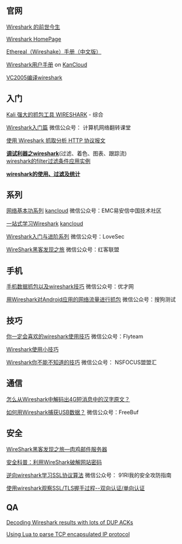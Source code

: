 ## 官网
[Wireshark 的前世今生](http://www.jianshu.com/p/3ec3d38de79e)

[Wireshark HomePage](http://www.wireshark.org/download.html)

[Ethereal（Wireshake）手册（中文版）](http://www.csna.cn/viewthread.php?tid=271)

[Wireshark用户手册](http://man.lupaworld.com/content/network/wireshark/index.html) on [KanCloud](http://www.kancloud.cn/wizardforcel/wireshark-manual)

[VC2005编译wireshark](http://yuanmuqiuyu2000.blog.sohu.com/154650242.html)

## 入门
[Kali 强大的抓包工具 WIRESHARK](http://blog.csdn.net/qq_33936481/article/details/51172049) - 综合

[Wireshark入门篇](https://mp.weixin.qq.com/s?__biz=MzAwOTA5NDM0MQ==&mid=205660365&idx=1&sn=056128bb7291c87b9decf633379468e4&mpshare=1&scene=24&srcid=1011shOA1FFqbyMuh6acuhx1&key=c50f8b988e61749a228c39abfbf54e2b22e7682b724b0633105e11ead511645451a0bc46b69aa5ebd7d14ee1b86ada1d&ascene=1&uin=MjkzNzEzMDI0MQ%3D%3D&devicetype=Windows-QQBrowser&version=61030004&pass_ticket=fdmfHN71LKACGua%2F4Bx9K74FdOq7yHQXh91ZampyQ45NhLIQCok1j5382G7TM4F%2B)
	微信公众号： 计算机网络翻转课堂

[使用 Wireshark 抓取分析 HTTP 协议报文](http://www.cnblogs.com/klguang/p/4624333.html)

[**调试利器之wireshark**](https://yq.aliyun.com/articles/27268?spm=5176.8246799.0.0.sr40Jj)(过滤、着色、图表、跟踪流)  
[wireshark的filter过滤条件应用实例](https://yq.aliyun.com/articles/27274?spm=5176.100239.blogcont27268.22.PcGo7W)  

[**wireshark的使用、过滤及统计**](http://openmaniak.com/cn/wireshark.php)

## 系列
[网络基本功系列](https://community.emc.com/thread/197851?tstart=0)
	[kancloud](http://www.kancloud.cn/wizardforcel/network-basic/135483)
	微信公众号：EMC易安信中国技术社区

[一站式学习Wireshark](https://community.emc.com/thread/194901?tstart=0)
	[kancloud](https://www.kancloud.cn/digest/wireshark/62470)

[Wireshark入门与进阶系列](http://blog.csdn.net/howeverpf/article/details/40687049)
	微信公众号：LoveSec

[WireShark黑客发现之旅](https://mp.weixin.qq.com/s?__biz=MzA5NjU4NjEyMA==&mid=208283105&idx=3&sn=d3b309f1d9db366a4a2c9c2b6224d580&mpshare=1&scene=24&srcid=1011K17mHIOvSqLkVzCjYqac&key=c50f8b988e61749ac7aeddaec938fab09bc5b9c7883dc0254e43a0f86792550e1259d22d308129c4685e978905a7e16b&ascene=1&uin=MjkzNzEzMDI0MQ%3D%3D&devicetype=Windows-QQBrowser&version=61030004&pass_ticket=fdmfHN71LKACGua%2F4Bx9K74FdOq7yHQXh91ZampyQ45NhLIQCok1j5382G7TM4F%2B)
	微信公众号：红客联盟

## 手机
[手机数据抓包以及wireshark技巧](http://www.cnblogs.com/wangqiguo/p/4529250.html)
	微信公众号：优才网

[用Wireshark对Android应用的网络流量进行抓包](https://mp.weixin.qq.com/s?__biz=MjM5ODY4ODIxOA==&mid=2653199466&idx=1&sn=18af54c51791529e62d4b9a4d95dabfb&scene=7&key=c50f8b988e61749ad1d33b3cfeb424d40be44cb2aa1ac1330007d1ff1b250b397b9206e247f0dd0325b72327a0805721&ascene=1&uin=MjkzNzEzMDI0MQ%3D%3D&devicetype=Windows-QQBrowser&version=61030004&nettype=WIFI&fontScale=100&pass_ticket=fdmfHN71LKACGua%2F4Bx9K74FdOq7yHQXh91ZampyQ45NhLIQCok1j5382G7TM4F%2B&wx_header=1)
	微信公众号：搜狗测试

## 技巧
[你一定会喜欢的wireshark使用技巧](https://mp.weixin.qq.com/s?__biz=MzAwNjY0NDc4Ng==&mid=2649500192&idx=1&sn=e72c1b4af87500541b458c8b7bf088f4&chksm=8312bf7db465366b9663b946445984299a1019f8d7c936cdaa2787417e01da6ad404e9490650&mpshare=1&scene=24&srcid=1011OAZPpmRwIGATw4s9JyEn&key=c50f8b988e61749a5ed0e28b27abfe5d5ab8991ca1e09a86c7445f56fb0fa8c22fb4242697e7befbaea69837e3a96df6&ascene=1&uin=MjkzNzEzMDI0MQ%3D%3D&devicetype=Windows-QQBrowser&version=61030004&pass_ticket=fdmfHN71LKACGua%2F4Bx9K74FdOq7yHQXh91ZampyQ45NhLIQCok1j5382G7TM4F%2B)
	微信公众号：Flyteam
	
[Wireshark使用小技巧](http://blog.nsfocus.net/wireshark-tips/#more-4839)

[Wireshark你不能不知道的技巧](https://mp.weixin.qq.com/s?__biz=MjM5OTc4Mjc1Nw==&mid=206040708&idx=1&sn=c3dae76c4be3b1388c29c75b54d5de22&mpshare=1&scene=24&srcid=10110bqvHZbKBuFi0iYXPimr&key=c50f8b988e61749ad5751d3aabe41db0aa890dd1528c5b6f5111633502138c0f3938814b6c0fa488c26e645aac89b9a2&ascene=1&uin=MjkzNzEzMDI0MQ%3D%3D&devicetype=Windows-QQBrowser&version=61030004&pass_ticket=fdmfHN71LKACGua%2F4Bx9K74FdOq7yHQXh91ZampyQ45NhLIQCok1j5382G7TM4F%2B)
	微信公众号： NSFOCUS盟盟汇

## 通信
[怎么从Wireshark中解码出4G短消息中的汉字原文？](https://mp.weixin.qq.com/s?__biz=MzAwNDAyODM0NA==&mid=2657820294&idx=1&sn=ef9d0e29589f531c56463567f2eb8f74&chksm=80ad9c51b7da154748a429a60f4d63337f5f88f4af0c784ed2a2c65dc59c7bdeedb7c04cfbed&mpshare=1&scene=24&srcid=101104F3uepl1UC8nfWfwBJy&key=c50f8b988e61749acfde7f201e0bd0df2a84b94eb7eac5c41740e377ba688377d7e643c1bfca1ed7db1ef135bbec96a8&ascene=1&uin=MjkzNzEzMDI0MQ%3D%3D&devicetype=Windows-QQBrowser&version=61030004&pass_ticket=fdmfHN71LKACGua%2F4Bx9K74FdOq7yHQXh91ZampyQ45NhLIQCok1j5382G7TM4F%2B)

[如何用Wireshark捕获USB数据？](http://www.freebuf.com/articles/system/96216.html)
	微信公众号：FreeBuf

## 安全
[WireShark黑客发现之旅—肉鸡邮件服务器](http://paper.seebug.org/papers/Archive/drops2/WireShark%E9%BB%91%E5%AE%A2%E5%8F%91%E7%8E%B0%E4%B9%8B%E6%97%85%E2%80%94%E8%82%89%E9%B8%A1%E9%82%AE%E4%BB%B6%E6%9C%8D%E5%8A%A1%E5%99%A8.html)

[安全科普：利用WireShark破解网站密码](http://www.freebuf.com/articles/network/59664.html)

[逆向wireshark学习SSL协议算法](http://sanwen8.cn/p/27ebPa7.html)
	微信公众号： 91RI我的安全攻防指南

[使用wireshark观察SSL/TLS握手过程--双向认证/单向认证](http://blog.csdn.net/fw0124/article/details/40983787)

## QA
[Decoding Wireshark results with lots of DUP ACKs](http://arstechnica.com/civis/viewtopic.php?f=10&t=177049)

[Using Lua to parse TCP encapsulated IP protocol](http://www.wireshark.org/lists/wireshark-dev/200701/msg00457.html)
